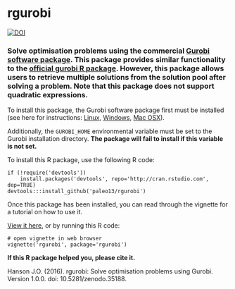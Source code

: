 rgurobi
============

[![DOI](https://zenodo.org/badge/18940/paleo13/rgurobi.svg)](https://zenodo.org/badge/latestdoi/18940/paleo13/rgurobi)

### Solve optimisation problems using the commercial [Gurobi software package](http://www.gurobi.com/). This package provides similar functionality to the [official gurobi R package](http://www.gurobi.com/products/modeling-languages/r). However, this package allows users to retrieve multiple solutions from the solution pool after solving a problem. Note that this package does not support quadratic expressions.

To install this package, the Gurobi software package first must be installed (see here for instructions: [Linux](www.gurobi.com/documentation/6.5/quickstart_linux.pdf), [Windows](www.gurobi.com/documentation/6.5/quickstart_windows.pdf), [Mac OSX](www.gurobi.com/documentation/6.5/quickstart_mac.pdf)). 

Additionally, the `GUROBI_HOME` environmental variable must be set to the Gurobi installation directory. **The package will fail to install if this variable is not set.**

To install this R package, use the following R code:

```
if (!require('devtools'))
	install.packages('devtools', repo='http://cran.rstudio.com', dep=TRUE)
devtools:::install_github('paleo13/rgurobi')
```

Once this package has been installed, you can read through the vignette for a tutorial on how to use it.

[View it here](https://github.com/paleo13/rgurobi/raw/master/inst/doc/rgurobi.pdf), or by running this R code:

```
# open vignette in web browser
vignette('rgurobi', package='rgurobi')
```

**If this R package helped you, please cite it.**

Hanson J.O. (2016). rgurobi: Solve optimisation problems using Gurobi. Version 1.0.0. doi: 10.5281/zenodo.35188.
